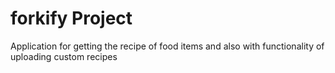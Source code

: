 # forkify Project

Application for getting the recipe of food items and also with functionality of uploading custom recipes